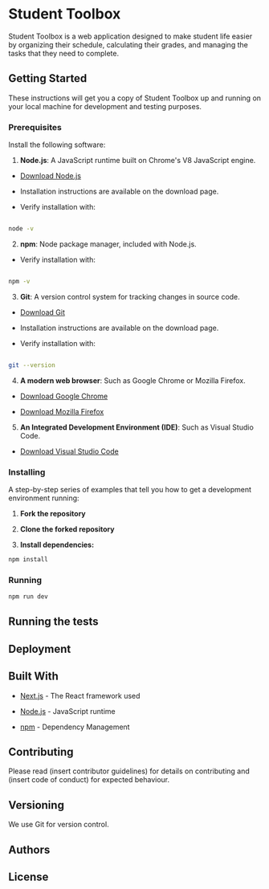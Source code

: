 # Student Toolbox

Student Toolbox is a web application designed to make student life easier by organizing their schedule, calculating their grades, and managing the tasks that they need to complete.

## Getting Started

These instructions will get you a copy of Student Toolbox up and running on your local machine for development and testing purposes.

### Prerequisites

Install the following software:

1.  **Node.js**: A JavaScript runtime built on Chrome's V8 JavaScript engine.

- [Download Node.js](https://nodejs.org/en/download/)

- Installation instructions are available on the download page.

- Verify installation with:

```bash

node -v

```

2.  **npm**: Node package manager, included with Node.js.

- Verify installation with:

```bash

npm -v

```

3.  **Git**: A version control system for tracking changes in source code.

- [Download Git](https://git-scm.com/downloads)

- Installation instructions are available on the download page.

- Verify installation with:

```bash

git --version

```

4.  **A modern web browser**: Such as Google Chrome or Mozilla Firefox.

- [Download Google Chrome](https://www.google.com/chrome/)

- [Download Mozilla Firefox](https://www.mozilla.org/en-US/firefox/new/)

5.  **An Integrated Development Environment (IDE)**: Such as Visual Studio Code.

- [Download Visual Studio Code](https://code.visualstudio.com/)

### Installing

A step-by-step series of examples that tell you how to get a development environment running:

1.  **Fork the repository**

2.  **Clone the forked repository**

3.  **Install dependencies:**

```bash
npm install
```

### Running

```bash
npm run dev
```

## Running the tests

## Deployment

## Built With

- [Next.js](https://nextjs.org/) - The React framework used

- [Node.js](https://nodejs.org/) - JavaScript runtime

- [npm](https://www.npmjs.com/) - Dependency Management

## Contributing

Please read (insert contributor guidelines) for details on contributing and (insert code of conduct) for expected behaviour.

## Versioning

We use Git for version control.

## Authors

## License
